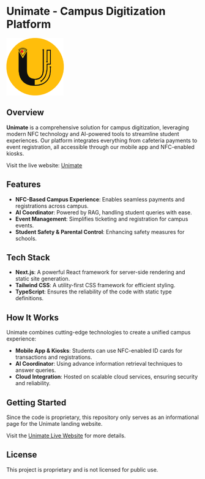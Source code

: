 # Unimate - Campus Digitization Platform

<img src="logo.png" alt="Unimate Logo" width="150"/>

## Overview

**Unimate** is a comprehensive solution for campus digitization, leveraging modern NFC technology and AI-powered tools to streamline student experiences. Our platform integrates everything from cafeteria payments to event registration, all accessible through our mobile app and NFC-enabled kiosks.

Visit the live website: [Unimate](unimatehq.com)

## Features

- **NFC-Based Campus Experience**: Enables seamless payments and registrations across campus.
- **AI Coordinator**: Powered by RAG, handling student queries with ease.
- **Event Management**: Simplifies ticketing and registration for campus events.
- **Student Safety & Parental Control**: Enhancing safety measures for schools.
  
## Tech Stack

- **Next.js**: A powerful React framework for server-side rendering and static site generation.
- **Tailwind CSS**: A utility-first CSS framework for efficient styling.
- **TypeScript**: Ensures the reliability of the code with static type definitions.

## How It Works

Unimate combines cutting-edge technologies to create a unified campus experience:
- **Mobile App & Kiosks**: Students can use NFC-enabled ID cards for transactions and registrations.
- **AI Coordinator**: Using advance information retrieval techniques to answer queries.
- **Cloud Integration**: Hosted on scalable cloud services, ensuring security and reliability.

## Getting Started

Since the code is proprietary, this repository only serves as an informational page for the Unimate landing website. 

Visit the [Unimate Live Website](unimatehq.com) for more details.

## License

This project is proprietary and is not licensed for public use.
